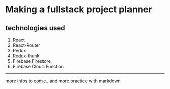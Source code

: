 # Making a fullstack project planner

## technologies used

1. React
2. React-Router
3. Redux
4. Redux-thunk
5. Firebase Firestore
6. Firebase Cloud Function

---

more infos to come...and more practice with markdown